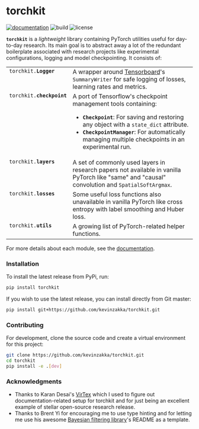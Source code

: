 # torchkit

[![documentation](https://github.com/kevinzakka/torchkit/workflows/docs/badge.svg)](https://kevinzakka.github.io/torchkit/)
![build](https://github.com/kevinzakka/torchkit/workflows/build/badge.svg)
![license](https://img.shields.io/github/license/kevinzakka/torchkit?color=blue)

**`torchkit`** is a *lightweight* library containing PyTorch utilities useful for day-to-day research. Its main goal is to abstract away a lot of the redundant boilerplate associated with research projects like experimental configurations, logging and model checkpointing. It consists of:

<table>
  <tbody valign="top">
    <tr>
      <td><code>torchkit.<strong>Logger</strong></code></td>
      <td>
        A wrapper around <a href="https://www.tensorflow.org/tensorboard">Tensorboard</a>'s <code>SummaryWriter</code> for safe
        logging of losses, learning rates and metrics.
      </td>
    </tr>
    <tr>
      <td><code>torchkit.<strong>checkpoint</strong></code></td>
      <td>
        A port of Tensorflow's checkpoint management tools containing:
        <ul>
            <li><code><strong>Checkpoint</strong></code>: For saving and restoring any object with a <code>state_dict</code> attribute.</li>
            <li><code><strong>CheckpointManager</strong></code>: For automatically managing multiple checkpoints in an experimental run.</li>
        </ul>
      </td>
    </tr>
    <tr>
      <td><code>torchkit.<strong>layers</strong></code></td>
      <td>
        A set of commonly used layers in research papers not available in vanilla PyTorch like "same" and "causal" convolution and <code>SpatialSoftArgmax</code>.
      </td>
    </tr>
    <tr>
      <td><code>torchkit.<strong>losses</strong></code></td>
      <td>
        Some useful loss functions also unavailable in vanilla PyTorch like cross entropy with label smoothing and Huber loss.
      </td>
    </tr>
    <tr>
      <td><code>torchkit.<strong>utils</strong></code></td>
      <td>
        A growing list of PyTorch-related helper functions.
      </td>
    </tr>
  </tbody>
</table>

For more details about each module, see the [documentation](https://kevinzakka.github.io/torchkit/).

### Installation

To install the latest release from PyPi, run:

```bash
pip install torchkit
```

If you wish to use the latest release, you can install directly from Git master:

```bash
pip install git+https://github.com/kevinzakka/torchkit.git
```

### Contributing

For development, clone the source code and create a virtual environment for this project:

```bash
git clone https://github.com/kevinzakka/torchkit.git
cd torchkit
pip install -e .[dev]
```

### Acknowledgments

* Thanks to Karan Desai's [VirTex](https://github.com/kdexd/virtex) which I used to figure out documentation-related setup for torchkit and for just being an excellent example of stellar open-source research release.
* Thanks to Brent Yi for encouraging me to use type hinting and for letting me use his awesome [Bayesian filtering library](https://github.com/stanford-iprl-lab/torchfilter)'s README as a template.
